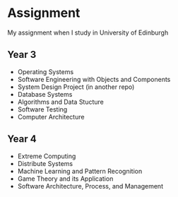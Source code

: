 # Assignment
My assignment when I study in University of Edinburgh

## Year 3
- Operating Systems
- Software Engineering with Objects and Components
- System Design Project (in another repo)
- Database Systems
- Algorithms and Data Stucture
- Software Testing
- Computer Architecture

## Year 4 
- Extreme Computing
- Distribute Systems
- Machine Learning and Pattern Recognition
- Game Theory and its Application
- Software Architecture, Process, and Management
